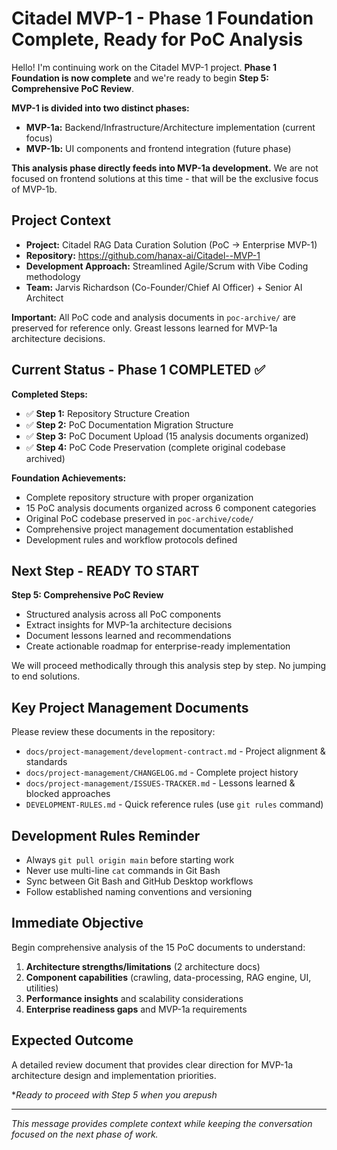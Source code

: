 # Citadel MVP-1 - Phase 1 Foundation Complete, Ready for PoC Analysis

Hello! I'm continuing work on the Citadel MVP-1 project. **Phase 1 Foundation is now complete** and we're ready to begin **Step 5: Comprehensive PoC Review**.

**MVP-1 is divided into two distinct phases:**
- **MVP-1a:** Backend/Infrastructure/Architecture implementation (current focus)
- **MVP-1b:** UI components and frontend integration (future phase)

**This analysis phase directly feeds into MVP-1a development.** We are not focused on frontend solutions at this time - that will be the exclusive focus of MVP-1b.

## Project Context
- **Project:** Citadel RAG Data Curation Solution (PoC → Enterprise MVP-1)
- **Repository:** https://github.com/hanax-ai/Citadel--MVP-1
- **Development Approach:** Streamlined Agile/Scrum with Vibe Coding methodology
- **Team:** Jarvis Richardson (Co-Founder/Chief AI Officer) + Senior AI Architect

**Important:** All PoC code and analysis documents in `poc-archive/` are preserved for reference only. Greast lessons learned for MVP-1a architecture decisions.

## Current Status - Phase 1 COMPLETED ✅

**Completed Steps:**
- ✅ **Step 1:** Repository Structure Creation
- ✅ **Step 2:** PoC Documentation Migration Structure  
- ✅ **Step 3:** PoC Document Upload (15 analysis documents organized)
- ✅ **Step 4:** PoC Code Preservation (complete original codebase archived)

**Foundation Achievements:**
- Complete repository structure with proper organization
- 15 PoC analysis documents organized across 6 component categories
- Original PoC codebase preserved in `poc-archive/code/`
- Comprehensive project management documentation established
- Development rules and workflow protocols defined

## Next Step - READY TO START
**Step 5: Comprehensive PoC Review**
- Structured analysis across all PoC components
- Extract insights for MVP-1a architecture decisions
- Document lessons learned and recommendations
- Create actionable roadmap for enterprise-ready implementation

We will proceed methodically through this analysis step by step. No jumping to end solutions.

## Key Project Management Documents
Please review these documents in the repository:
- `docs/project-management/development-contract.md` - Project alignment & standards
- `docs/project-management/CHANGELOG.md` - Complete project history
- `docs/project-management/ISSUES-TRACKER.md` - Lessons learned & blocked approaches
- `DEVELOPMENT-RULES.md` - Quick reference rules (use `git rules` command)

## Development Rules Reminder
- Always `git pull origin main` before starting work
- Never use multi-line `cat` commands in Git Bash
- Sync between Git Bash and GitHub Desktop workflows
- Follow established naming conventions and versioning

## Immediate Objective
Begin comprehensive analysis of the 15 PoC documents to understand:
1. **Architecture strengths/limitations** (2 architecture docs)
2. **Component capabilities** (crawling, data-processing, RAG engine, UI, utilities)
3. **Performance insights** and scalability considerations
4. **Enterprise readiness gaps** and MVP-1a requirements

## Expected Outcome
A detailed review document that provides clear direction for MVP-1a architecture design and implementation priorities.

**Ready to proceed with Step 5 when you arepush*

---
*This message provides complete context while keeping the conversation focused on the next phase of work.*
